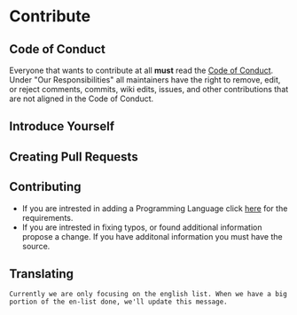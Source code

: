 # Contribute

## Code of Conduct
Everyone that wants to contribute at all **must** read the [Code of Conduct](https://github.com/Maniacxxx/programming-language-list/blob/main/CODE_OF_CONDUCT.md). Under "Our Responsibilities" all maintainers have the right to remove, edit, or reject comments, commits, wiki edits, issues, and other contributions that are not aligned in the Code of Conduct.
## Introduce Yourself

## Creating Pull Requests

## Contributing
- If you are intrested in adding a Programming Language click [here](https://github.com/Maniacxxx/programming-language-list/blob/main/Language-Criteria.md) for the requirements.
- If you are intrested in fixing typos, or found additional information propose a change. If you have additonal information you must have the source.

## Translating
`Currently we are only focusing on the english list. When we have a big portion of the en-list done, we'll update this message.`
